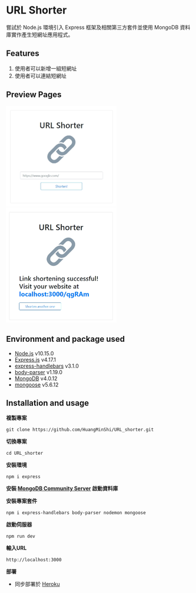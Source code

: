 # URL Shorter
嘗試於 Node.js 環境引入 Express 框架及相關第三方套件並使用 MongoDB 資料庫實作產生短網址應用程式。

## Features
1. 使用者可以新增一組短網址
1. 使用者可以連結短網址

## Preview Pages
<img src="./public/1.jpg" width="300px" target="_blank">
<img src="./public/2.jpg" width="300px" target="_blank">

## Environment and package used
* [Node.js](https://nodejs.org/en/) v10.15.0
* [Express.js](https://expressjs.com/) v4.17.1
* [express-handlebars](https://www.npmjs.com/package/express-handlebars) v3.1.0
* [body-parser](https://www.npmjs.com/package/body-parser) v1.19.0
* [MongoDB](https://www.mongodb.com/download-center/community) v4.0.12
* [mongoose](https://mongoosejs.com/) v5.6.12

## Installation and usage
**複製專案**
```git
git clone https://github.com/HuangMinShi/URL_shorter.git
```

**切換專案**
```git
cd URL_shorter
```

**安裝環境**
```npm
npm i express
```

**安裝 [MongoDB Community Server](https://www.mongodb.com/download-center/community) 啟動資料庫**

**安裝專案套件**
```npm
npm i express-handlebars body-parser nodemon mongoose
```
 
**啟動伺服器**
```npm
npm run dev
```

**輸入URL**
```
http://localhost:3000
```

**部署**
* 同步部署於 [Heroku](https://fathomless-badlands-88408.herokuapp.com)